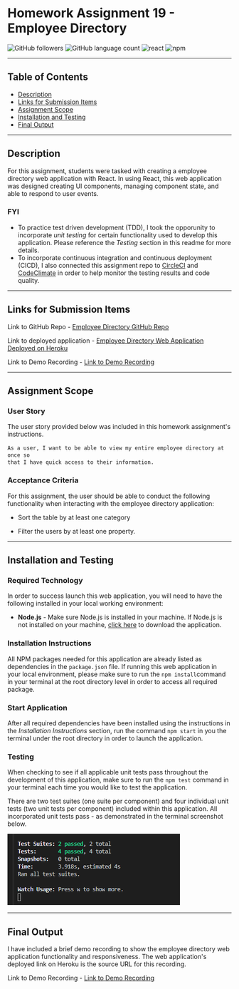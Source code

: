 # Homework Assignment 19 - Employee Directory

![GitHub followers](https://img.shields.io/github/followers/KEDuran?logo=GitHub&style=plastic)
![GitHub language count](https://img.shields.io/github/languages/count/KEDuran/employee_directory?color=orange&logo=GitHub&style=plastic)
![react](https://img.shields.io/badge/library-react.js-purple/?style=plastic&logo=react)
![npm](https://img.shields.io/npm/v/axios?color=purple&label=axios&logo=NPM&style=plastic)

---

## Table of Contents

- [Description](#description)
- [Links for Submission Items](#links-for-submission-items)
- [Assignment Scope](#assignment-scope)
- [Installation and Testing](#installation-and-testing)
- [Final Output](#final-output)

---

## Description

For this assignment, students were tasked with creating a employee directory web application with React. In using React, this web application was designed creating UI components, managing component state, and able to respond to user events.

### FYI
* To practice test driven development (TDD), I took the opporunity to incorporate _unit testing_ for certain functionality used to develop this application. Please reference the _Testing_ section in this readme for more details.
* To incorporate continuous integration and continuous deployment (CICD), I also connected this assignment repo to [CircleCI](https://circleci.com/) and [CodeClimate](https://codeclimate.com/) in order to help monitor the testing results and code quality.

---

## Links for Submission Items

Link to GitHub Repo - [Employee Directory GitHub Repo](https://github.com/KEDuran/employee_directory)

Link to deployed application - [Employee Directory Web Application Deployed on Heroku](https://employee-directory-ked.herokuapp.com/)

Link to Demo Recording - [Link to Demo Recording](https://drive.google.com/file/d/1puFGZR_oq1ZtZh1j3uAdQW78V1MDF0qe/view?usp=sharing)

---

## Assignment Scope

### User Story

The user story provided below was included in this homework assignment's instructions.

```
As a user, I want to be able to view my entire employee directory at once so
that I have quick access to their information.
```

### Acceptance Criteria

For this assignment, the user should be able to conduct the following functionality when interacting with the employee directory application:

- Sort the table by at least one category

- Filter the users by at least one property.

---

## Installation and Testing

### Required Technology

In order to success launch this web application, you will need to have the following installed in your local working environment:

- **Node.js** - Make sure Node.js is installed in your machine. If Node.js is not installed on your machine, [click here](https://nodejs.org/en/) to download the application.

### Installation Instructions

All NPM packages needed for this application are already listed as dependencies in the `package.json` file. If running this web application in your local environment, please make sure to run the `npm install`command in your terminal at the root directory level in order to access all required package.

### Start Application

After all required dependencies have been installed using the instructions in the _Installation Instructions_ section, run the command `npm start` in you the terminal under the root directory in order to launch the application.

### Testing

When checking to see if all applicable unit tests pass throughout the development of this application, make sure to run the `npm test` command in your terminal each time you would like to test the application.

There are two test suites (one suite per component) and four individual unit tests (two unit tests per component) included within this application. All incorporated unit tests pass - as demonstrated in the terminal screenshot below.

![Unit Test Pass](./image/unitTestsPass.png)

---

## Final Output

I have included a brief demo recording to show the employee directory web application functionality and responsiveness. The web application's deployed link on Heroku is the source URL for this recording.

Link to Demo Recording - [Link to Demo Recording](https://drive.google.com/file/d/1puFGZR_oq1ZtZh1j3uAdQW78V1MDF0qe/view?usp=sharing)
